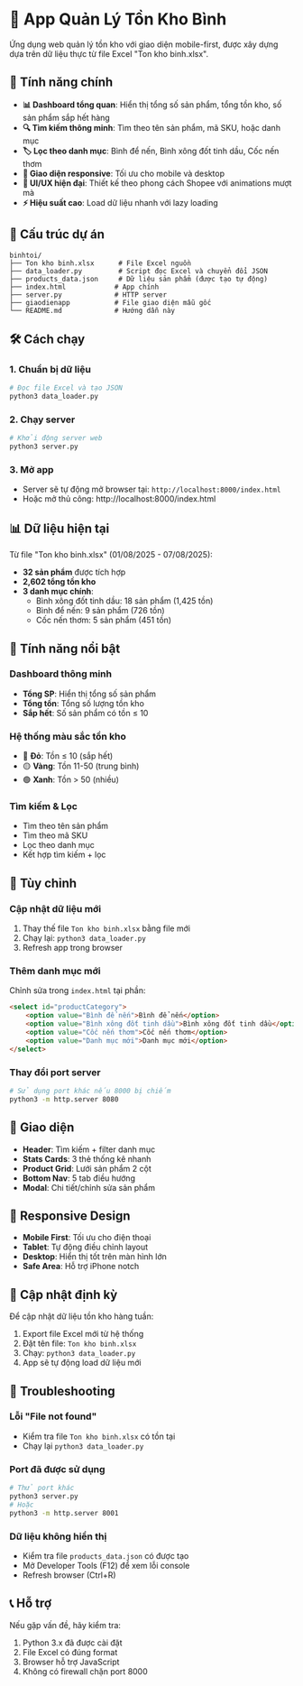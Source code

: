 # 📱 App Quản Lý Tồn Kho Bình

Ứng dụng web quản lý tồn kho với giao diện mobile-first, được xây dựng dựa trên dữ liệu thực từ file Excel "Ton kho binh.xlsx".

## 🚀 Tính năng chính

- **📊 Dashboard tổng quan**: Hiển thị tổng số sản phẩm, tổng tồn kho, số sản phẩm sắp hết hàng
- **🔍 Tìm kiếm thông minh**: Tìm theo tên sản phẩm, mã SKU, hoặc danh mục
- **🏷️ Lọc theo danh mục**: Bình để nến, Bình xông đốt tinh dầu, Cốc nến thơm
- **📱 Giao diện responsive**: Tối ưu cho mobile và desktop
- **🎨 UI/UX hiện đại**: Thiết kế theo phong cách Shopee với animations mượt mà
- **⚡ Hiệu suất cao**: Load dữ liệu nhanh với lazy loading

## 📁 Cấu trúc dự án

```
binhtoi/
├── Ton kho binh.xlsx      # File Excel nguồn
├── data_loader.py         # Script đọc Excel và chuyển đổi JSON
├── products_data.json     # Dữ liệu sản phẩm (được tạo tự động)
├── index.html            # App chính
├── server.py             # HTTP server
├── giaodienapp           # File giao diện mẫu gốc
└── README.md             # Hướng dẫn này
```

## 🛠️ Cách chạy

### 1. Chuẩn bị dữ liệu
```bash
# Đọc file Excel và tạo JSON
python3 data_loader.py
```

### 2. Chạy server
```bash
# Khởi động server web
python3 server.py
```

### 3. Mở app
- Server sẽ tự động mở browser tại: `http://localhost:8000/index.html`
- Hoặc mở thủ công: http://localhost:8000/index.html

## 📊 Dữ liệu hiện tại

Từ file "Ton kho binh.xlsx" (01/08/2025 - 07/08/2025):
- **32 sản phẩm** được tích hợp
- **2,602 tổng tồn kho**
- **3 danh mục chính**:
  - Bình xông đốt tinh dầu: 18 sản phẩm (1,425 tồn)
  - Bình để nến: 9 sản phẩm (726 tồn)  
  - Cốc nến thơm: 5 sản phẩm (451 tồn)

## 🎯 Tính năng nổi bật

### Dashboard thông minh
- **Tổng SP**: Hiển thị tổng số sản phẩm
- **Tổng tồn**: Tổng số lượng tồn kho
- **Sắp hết**: Số sản phẩm có tồn ≤ 10

### Hệ thống màu sắc tồn kho
- 🔴 **Đỏ**: Tồn ≤ 10 (sắp hết)
- 🟡 **Vàng**: Tồn 11-50 (trung bình)
- 🟢 **Xanh**: Tồn > 50 (nhiều)

### Tìm kiếm & Lọc
- Tìm theo tên sản phẩm
- Tìm theo mã SKU
- Lọc theo danh mục
- Kết hợp tìm kiếm + lọc

## 🔧 Tùy chỉnh

### Cập nhật dữ liệu mới
1. Thay thế file `Ton kho binh.xlsx` bằng file mới
2. Chạy lại: `python3 data_loader.py`
3. Refresh app trong browser

### Thêm danh mục mới
Chỉnh sửa trong `index.html` tại phần:
```html
<select id="productCategory">
    <option value="Bình để nến">Bình để nến</option>
    <option value="Bình xông đốt tinh dầu">Bình xông đốt tinh dầu</option>
    <option value="Cốc nến thơm">Cốc nến thơm</option>
    <option value="Danh mục mới">Danh mục mới</option>
</select>
```

### Thay đổi port server
```bash
# Sử dụng port khác nếu 8000 bị chiếm
python3 -m http.server 8080
```

## 🎨 Giao diện

- **Header**: Tìm kiếm + filter danh mục
- **Stats Cards**: 3 thẻ thống kê nhanh
- **Product Grid**: Lưới sản phẩm 2 cột
- **Bottom Nav**: 5 tab điều hướng
- **Modal**: Chi tiết/chỉnh sửa sản phẩm

## 📱 Responsive Design

- **Mobile First**: Tối ưu cho điện thoại
- **Tablet**: Tự động điều chỉnh layout
- **Desktop**: Hiển thị tốt trên màn hình lớn
- **Safe Area**: Hỗ trợ iPhone notch

## 🔄 Cập nhật định kỳ

Để cập nhật dữ liệu tồn kho hàng tuần:
1. Export file Excel mới từ hệ thống
2. Đặt tên file: `Ton kho binh.xlsx`
3. Chạy: `python3 data_loader.py`
4. App sẽ tự động load dữ liệu mới

## 🐛 Troubleshooting

### Lỗi "File not found"
- Kiểm tra file `Ton kho binh.xlsx` có tồn tại
- Chạy lại `python3 data_loader.py`

### Port đã được sử dụng
```bash
# Thử port khác
python3 server.py
# Hoặc
python3 -m http.server 8001
```

### Dữ liệu không hiển thị
- Kiểm tra file `products_data.json` có được tạo
- Mở Developer Tools (F12) để xem lỗi console
- Refresh browser (Ctrl+R)

## 📞 Hỗ trợ

Nếu gặp vấn đề, hãy kiểm tra:
1. Python 3.x đã được cài đặt
2. File Excel có đúng format
3. Browser hỗ trợ JavaScript
4. Không có firewall chặn port 8000
